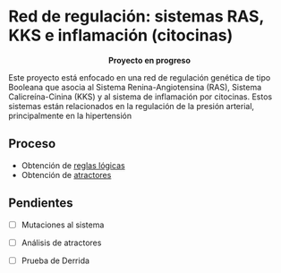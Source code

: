 # Red de regulación: sistemas RAS, KKS e inflamación (citocinas)

**<p align="center"> Proyecto en progreso**

Este proyecto está enfocado en una red de regulación genética de tipo Booleana que asocia al Sistema Renina-Angiotensina (RAS), Sistema Calicreína-Cinina (KKS) y al sistema de inflamación por citocinas.
Estos sistemas están relacionados en la regulación de la presión arterial, principalmente en la hipertensión

## Proceso 
- Obtención de [reglas lógicas](https://github.com/cxro-cc/red_ras_kks/blob/main/meta/red_ras.txt)
- Obtención de [atractores](https://github.com/cxro-cc/red_ras_kks/blob/main/bin/atractores_ras.r)
 
## Pendientes  
- [ ] Mutaciones al sistema
- [ ] Análisis de atractores
- [ ] Prueba de Derrida
  
